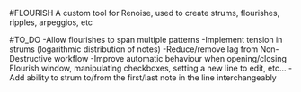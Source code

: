 #FLOURISH
A custom tool for Renoise, used to create strums, flourishes, ripples, arpeggios, etc

#TO_DO
-Allow flourishes to span multiple patterns
-Implement tension in strums (logarithmic distribution of notes)
-Reduce/remove lag from Non-Destructive workflow
-Improve automatic behaviour when opening/closing Flourish window, manipulating checkboxes, setting a new line to edit, etc...
-Add ability to strum to/from the first/last note in the line interchangeably